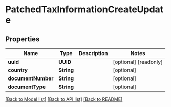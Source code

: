 # PatchedTaxInformationCreateUpdate

## Properties
Name | Type | Description | Notes
------------ | ------------- | ------------- | -------------
**uuid** | **UUID** |  | [optional] [readonly] 
**country** | **String** |  | [optional] 
**documentNumber** | **String** |  | [optional] 
**documentType** | **String** |  | [optional] 

[[Back to Model list]](../README.md#documentation-for-models) [[Back to API list]](../README.md#documentation-for-api-endpoints) [[Back to README]](../README.md)


